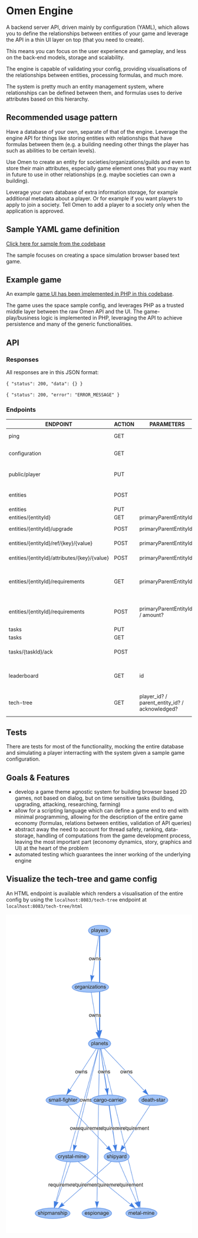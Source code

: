 # Omen Engine

A backend server API, driven mainly by configuration (YAML), which allows you to define the relationships between entities of your game and leverage the API in a thin UI layer on top (that you need to create). 

This means you can focus on the user experience and gameplay, and less on the back-end models, storage and scalability.

The engine is capable of validating your config, providing visualisations of the relationships between entities, processing formulas, and much more.

The system is pretty much an entity management system, where relationships can be defined between them, and formulas uses to derive attributes based on this hierarchy.

## Recommended usage pattern

Have a database of your own, separate of that of the engine. Leverage the engine API for things like storing entities with relationships that have formulas between them (e.g. a building needing other things the player has such as abilities to be certain levels).

Use Omen to create an entity for societies/organizations/guilds and even to store their main attributes, especially game element ones that you may want in future to use in other relationships (e.g. maybe societies can own a building).

Leverage your own database of extra information storage, for example additional metadata about a player. Or for example if you want players to apply to join a society. Tell Omen to add a player to a society only when the application is approved.


## Sample YAML game definition

[Click here for sample from the codebase](./src/main/resources/game_configs/space.yaml)

The sample focuses on creating a space simulation browser based text game.

## Example game

An example [game UI has been implemented in PHP in this codebase](./src/main/php).

The game uses the space sample config, and leverages PHP as a trusted middle layer between the raw Omen API and the UI. The game-play/business logic is implemented in PHP, leveraging the API to achieve persistence and many of the generic functionalities.

## API

### Responses
All responses are in this JSON format:

```
{ "status": 200, "data": {} }
```

```
{ "status": 200, "error": "ERROR_MESSAGE" }
```

### Endpoints

| ENDPOINT                                     | ACTION | PARAMETERS                                     | DESCRIPTION                                         |
|----------------------------------------------|--------|------------------------------------------------|-----------------------------------------------------|
| ping                                         | GET    |                                                | Check status of server                              |
| configuration                                | GET    |                                                | JSON version of the YAML configuration              |
| public/player                                | PUT    |                                                | JSON version of the YAML configuration              |
| entities                                     | POST   |                                                | Find entities via a EntitiesQuery                   |
| entities                                     | PUT    |                                                | Create Entity                                       |
| entities/{entityId}                          | GET    | primaryParentEntityId?                         | Get entity info                                     |
| entities/{entityId}/upgrade                  | POST   | primaryParentEntityId?                         | Upgrade entity level                                |
| entities/{entityId}/ref/{key}/{value}        | POST   | primaryParentEntityId?                         | Update entity ref data                              |
| entities/{entityId}/attributes/{key}/{value} | POST   | primaryParentEntityId?                         | Update entity attributes                            |
| entities/{entityId}/requirements             | GET    | primaryParentEntityId?                         | Compute requirements and whether they are fulfilled |
| entities/{entityId}/requirements             | POST   | primaryParentEntityId? / amount?               | Apply attributes of fulfilled requirements          |
| tasks                                        | PUT    |                                                | Create Tasks                                        |
| tasks                                        | GET    |                                                | Create Task                                         |
| tasks/{taskId}/ack                           | POST   |                                                | Acknowledge task completion                         |
| leaderboard                                  | GET    | id                                             | Get leaderboard by a specific type                  |
| tech-tree                                    | GET    | player_id? / parent_entity_id? / acknowledged? | Tries to generate a graph from the config           |

## Tests

There are tests for most of the functionality, mocking the entire database and simulating a player interracting with the system given a sample game configuration.

## Goals & Features
  * develop a game theme agnostic system for building browser based 2D games, not based on dialog, but on time sensitive tasks (building, upgrading, attacking, researching, farming)
  * allow for a scripting language which can define a game end to end with minimal programming, allowing for the description of the entire game economy (formulas, relations between entities, validation of API queries)
  * abstract away the need to account for thread safety, ranking, data-storage, handling of computations from the game development process, leaving the most important part (economy dynamics, story, graphics and UI) at the heart of the problem
  * automated testing which guarantees the inner working of the underlying engine
  
## Visualize the tech-tree and game config

An HTML endpoint is available which renders a visualisation of the entire config by using the `localhost:8083/tech-tree` endpoint at `localhost:8083/tech-tree/html`

![tech](docs/diagram-tech-tree.png)
